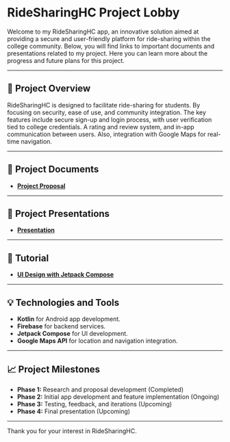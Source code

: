 # RideSharingHC Project Lobby

Welcome to my RideSharingHC app, an innovative solution aimed at providing a secure and user-friendly platform for ride-sharing within the college community. Below, you will find links to important documents and presentations related to my project. Here you can learn more about the progress and future plans for this project.

---

## 🚗 **Project Overview**

RideSharingHC is designed to facilitate ride-sharing for students. By focusing on security, ease of use, and community integration. The key features include secure sign-up and login process, with user verification tied to college credentials. A rating and review system, and in-app communication between users. Also, integration with Google Maps for real-time navigation.

---

## 📂 **Project Documents**

- **[Project Proposal](https://hanover-cs.github.io/HC25-Caio-Montilha-Senior-Project/proposal.html)**

---

## 🎤 **Project Presentations**

- **[Presentation](https://hanover-cs.github.io/HC25-Caio-Montilha-Senior-Project/presentation.html)**

---

## 📘 **Tutorial**

- **[UI Design with Jetpack Compose](https://hanover-cs.github.io/HC25-Caio-Montilha-Senior-Project/tutorial/index.html)**

---

## 💡 **Technologies and Tools**

- **Kotlin** for Android app development.
- **Firebase** for backend services.
- **Jetpack Compose** for UI development.
- **Google Maps API** for location and navigation integration.

---

## 📈 **Project Milestones**

- **Phase 1:** Research and proposal development (Completed)
- **Phase 2:** Initial app development and feature implementation (Ongoing)
- **Phase 3:** Testing, feedback, and iterations (Upcoming)
- **Phase 4:** Final presentation (Upcoming)

---

Thank you for your interest in RideSharingHC.